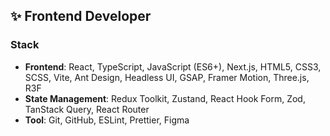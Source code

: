 ## ✨ Frontend Developer

### Stack
* **Frontend**: React, TypeScript, JavaScript (ES6+), Next.js, HTML5, CSS3, SCSS, Vite, Ant Design, Headless UI, GSAP, Framer Motion, Three.js, R3F
* **State Management**: Redux Toolkit, Zustand, React Hook Form, Zod, TanStack Query, React Router
* **Tool**: Git, GitHub, ESLint, Prettier, Figma
